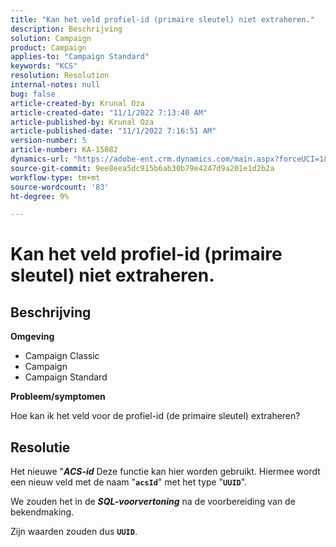 ```yaml
---
title: "Kan het veld profiel-id (primaire sleutel) niet extraheren."
description: Beschrijving
solution: Campaign
product: Campaign
applies-to: "Campaign Standard"
keywords: "KCS"
resolution: Resolution
internal-notes: null
bug: false
article-created-by: Krunal Oza
article-created-date: "11/1/2022 7:13:40 AM"
article-published-by: Krunal Oza
article-published-date: "11/1/2022 7:16:51 AM"
version-number: 5
article-number: KA-15082
dynamics-url: "https://adobe-ent.crm.dynamics.com/main.aspx?forceUCI=1&pagetype=entityrecord&etn=knowledgearticle&id=a57b73b5-b459-ed11-9561-6045bd0067ea"
source-git-commit: 9ee8eea5dc915b6ab30b79e4247d9a201e1d2b2a
workflow-type: tm+mt
source-wordcount: '83'
ht-degree: 9%

---
```


# Kan het veld profiel-id (primaire sleutel) niet extraheren.

## Beschrijving

<b>Omgeving</b>


- Campaign Classic
- Campaign
- Campaign Standard



<b>Probleem/symptomen</b>


Hoe kan ik het veld voor de profiel-id (de primaire sleutel) extraheren?


## Resolutie


Het nieuwe &quot;<b>*ACS-id</b>* Deze functie kan hier worden gebruikt. Hiermee wordt een nieuw veld met de naam &quot;<b>`acsId`</b>&quot; met het type &quot;<b>`UUID`</b>&quot;.

We zouden het in de <b>*SQL-voorvertoning</b>* na de voorbereiding van de bekendmaking.

Zijn waarden zouden dus <b>`UUID`</b>.
